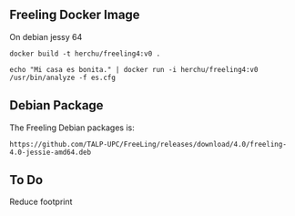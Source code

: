 

Freeling Docker Image
---------------


On debian jessy 64

    docker build -t herchu/freeling4:v0 .

    echo "Mi casa es bonita." | docker run -i herchu/freeling4:v0 /usr/bin/analyze -f es.cfg


Debian Package
--------------

The Freeling Debian packages is:

    https://github.com/TALP-UPC/FreeLing/releases/download/4.0/freeling-4.0-jessie-amd64.deb


To Do
-----

Reduce footprint

